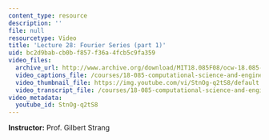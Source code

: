 ```yaml
---
content_type: resource
description: ''
file: null
resourcetype: Video
title: 'Lecture 28: Fourier Series (part 1)'
uid: bc2d9bab-cb0b-f857-f36a-4fcb5c9fa359
video_files:
  archive_url: http://www.archive.org/download/MIT18.085F08/ocw-18.085-f08-lec28_300k.mp4
  video_captions_file: /courses/18-085-computational-science-and-engineering-i-fall-2008/4130556738535b3c8886fcfafca1c88a_StnOg-q2tS8.vtt
  video_thumbnail_file: https://img.youtube.com/vi/StnOg-q2tS8/default.jpg
  video_transcript_file: /courses/18-085-computational-science-and-engineering-i-fall-2008/69a29b234f05d5de53bd088b4ca90ec9_StnOg-q2tS8.pdf
video_metadata:
  youtube_id: StnOg-q2tS8
---
```


**Instructor:** Prof. Gilbert Strang